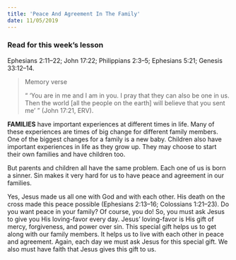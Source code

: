 ```yaml
---
title: 'Peace And Agreement In The Family'
date: 11/05/2019
---
```


### Read for this week’s lesson
Ephesians 2:11–22; John 17:22; Philippians 2:3–5; Ephesians 5:21; Genesis 33:12–14.

> <p>Memory verse</p>
> “ ‘You are in me and I am in you. I pray that they can also be one in us. Then the world [all the people on the earth] will believe that you sent me’ ” (John 17:21, ERV).

**FAMILIES** have important experiences at different times in life. Many of these experiences are times of big change for different family members. One of the biggest changes for a family is a new baby. Children also have important experiences in life as they grow up. They may choose to start their own families and have children too.

But parents and children all have the same problem. Each one of us is born a sinner. Sin makes it very hard for us to have peace and agreement in our families.

Yes, Jesus made us all one with God and with each other. His death on the cross made this peace possible (Ephesians 2:13–16; Colossians 1:21–23). Do you want peace in your family? Of course, you do! So, you must ask Jesus to give you His loving-favor every day. Jesus’ loving-favor is His gift of mercy, forgiveness, and power over sin. This special gift helps us to get along with our family members. It helps us to live with each other in peace and agreement. Again, each day we must ask Jesus for this special gift. We also must have faith that Jesus gives this gift to us.